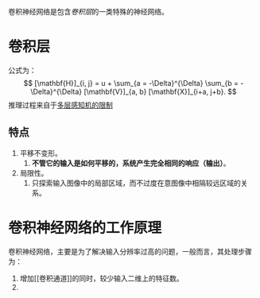 卷积神经网络是包含*卷积层*的一类特殊的神经网络。

# 卷积层
公式为：
$$
[\mathbf{H}]_{i, j} = u + \sum_{a = -\Delta}^{\Delta} \sum_{b = -\Delta}^{\Delta} [\mathbf{V}]_{a, b}  [\mathbf{X}]_{i+a, j+b}.
$$
推理过程来自于[多层感知机的限制](卷积的来源.md#多层感知机的限制)
## 特点
1. 平移不变形。
	1. **不管它的输入是如何平移的，系统产生完全相同的响应（输出）**。
2. 局限性。
	1. 只探索输入图像中的局部区域，而不过度在意图像中相隔较远区域的关系。

# 卷积神经网络的工作原理
卷积神经网络，主要是为了解决输入分辨率过高的问题，一般而言，其处理步骤为：
1. 增加[[卷积通道]]的同时，较少输入二维上的特征数。
2. 